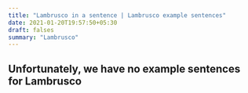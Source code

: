 ```yaml
---
title: "Lambrusco in a sentence | Lambrusco example sentences"
date: 2021-01-20T19:57:50+05:30
draft: falses
summary: "Lambrusco"
---
```

## Unfortunately, we have no example sentences for Lambrusco                 

